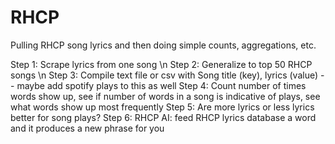 # RHCP
Pulling RHCP song lyrics and then doing simple counts, aggregations, etc.

Step 1: Scrape lyrics from one song \n
Step 2: Generalize to top 50 RHCP songs \n
Step 3: Compile text file or csv with Song title (key), lyrics (value) -- maybe add spotify plays to this as well
Step 4: Count number of times words show up, see if number of words in a song is indicative of plays, see what words show up most frequently
Step 5: Are more lyrics or less lyrics better for song plays?
Step 6: RHCP AI: feed RHCP lyrics database a word and it produces a new phrase for you
